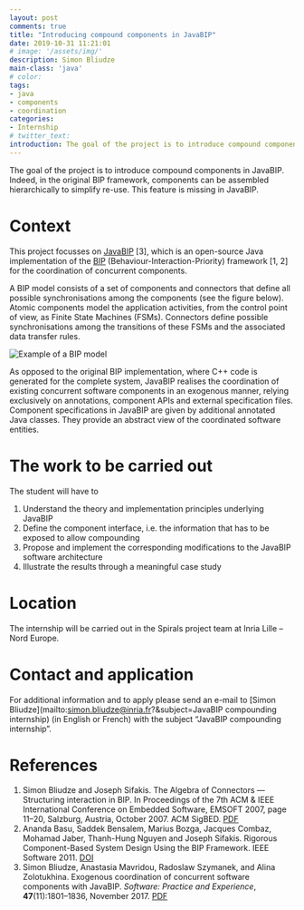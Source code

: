```yaml
---
layout: post
comments: true
title: "Introducing compound components in JavaBIP"
date: 2019-10-31 11:21:01
# image: '/assets/img/'
description: Simon Bliudze
main-class: 'java'
# color:
tags:
- java
- components
- coordination
categories:
- Internship
# twitter_text:
introduction: The goal of the project is to introduce compound components in JavaBIP. 
---
```


The goal of the project is to introduce compound components in JavaBIP. Indeed, in the original BIP framework, components can be assembled hierarchically to simplify re-use. This feature is missing in JavaBIP.

# Context

This project focusses on [JavaBIP](https://github.com/sbliudze) [3], which is an open-source Java implementation of the [BIP](http://www-verimag.imag.fr/New-BIP-tools.html) (Behaviour-Interaction-Priority) framework [1, 2] for the coordination of concurrent components.

A BIP model consists of a set of components and connectors that define all possible synchronisations among the components (see the figure below). Atomic components model the application activities, from the control point of view, as Finite State Machines (FSMs). Connectors define possible synchronisations among the transitions of these FSMs and the associated data transfer rules.

![Example of a BIP model](https://i0.wp.com/www.bliudze.me/simon/wp-content/uploads/2019/10/Screen-Shot-2019-10-31-at-11.37.17.png?w=1338&ssl=1)

As opposed to the original BIP implementation, where C++ code is generated for the complete system, JavaBIP realises the coordination of existing concurrent software components in an exogenous manner, relying exclusively on annotations, component APIs and external specification files. Component specifications in JavaBIP are given by additional annotated Java classes. They provide an abstract view of the coordinated software entities. 

# The work to be carried out

The student will have to

1. Understand the theory and implementation principles underlying JavaBIP
1. Define the component interface, i.e. the information that has to be exposed to allow compounding
1. Propose and implement the corresponding modifications to the JavaBIP software architecture
1. Illustrate the results through a meaningful case study

# Location

The internship will be carried out in the Spirals project team at Inria Lille – Nord Europe.

# Contact and application

For additional information and to apply please send an e-mail to [Simon Bliudze](mailto:simon.bliudze@inria.fr?&subject=JavaBIP compounding internship) (in English or French) with the subject “JavaBIP compounding internship”.

# References

1. Simon Bliudze and Joseph Sifakis. The Algebra of Connectors — Structuring interaction in BIP. In Proceedings of the 7th ACM & IEEE International Conference on Embedded Software, EMSOFT 2007, page 11–20, Salzburg, Austria, October 2007. ACM SigBED. [PDF](http://www.bliudze.me/simon/articles/acp-bliudze-sifakis-emsoft07.pdf)
1. Ananda Basu, Saddek Bensalem, Marius Bozga, Jacques Combaz, Mohamad Jaber, Thanh-Hung Nguyen and Joseph Sifakis. Rigorous Component-Based System Design Using the BIP Framework. IEEE Software 2011. [DOI](https://doi.org/10.1109/MS.2011.27)
1. Simon Bliudze, Anastasia Mavridou, Radoslaw Szymanek, and Alina Zolotukhina. Exogenous coordination of concurrent software components with JavaBIP. _Software: Practice and Experience_, **47**(11):1801–1836, November 2017. [PDF](http://www.bliudze.me/simon/articles/javabip-spe.pdf)
